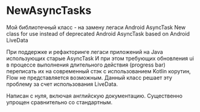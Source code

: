 # NewAsyncTasks
Мой библиотечный класс - на замену легаси Android AsyncTask
New class for use instead of deprecated Android AsyncTask based on Android LiveData

При поддержке и рефакторинге легаси приложений на Java использующих старые AsyncTask И при этом требующих обновления ui в процессе
выполнения длительного действия (progress bar)  переписать их на современный стэк с использованием Kotlin корутин, Flow не представляется
возможным. Данный класс решает эту проблему за счет использования LiveData.  

Написан с нуля, включая английскую документацию. Существенно упрощен сравнительно со стандартным.
